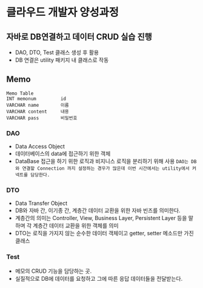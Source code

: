 # 클라우드 개발자 양성과정

## 자바로 DB연결하고 데이터 CRUD 실습 진행
* DAO, DTO, Test 클래스 생성 후 활용
* DB 연결은 utility 패키지 내 클래스로 작동

## Memo
```
Memo Table
INT memonum         id
VARCHAR name        이름
VARCHAR content     내용
VARCHAR pass        비밀번호
```

### DAO
* Data Access Object
* 데이터베이스의 data에 접근하기 위한 객체
* DataBase 접근을 하기 위한 로직과 비지니스 로직을 분리하기 위해 사용
```DAO는 DB와 연결할 Connection 까지 설정하는 경우가 많은데 이번 시간에서는 utility에서 커넥트를 담당한다.```

### DTO
* Data Transfer Object
* DB와 자바 간, 이기종 간, 계층간 데이터 교환을 위한 자바 빈즈를 의미한다.
* 계층간의 의미는 Controller, View, Business Layer, Persistent Layer 등을 말하며 각 계층간 데이터 교환을 위한 객체를 의미
* DTO는 로직을 가지지 않는 순수한 데이터 객체이고 getter, setter 메소드만 가진 클래스

### Test
* 메모의 CRUD 기능을 담당하는 곳.
* 실질적으로 DB에 데이터를 요청하고 그에 따른 응답 데이터들을 전달받는다.